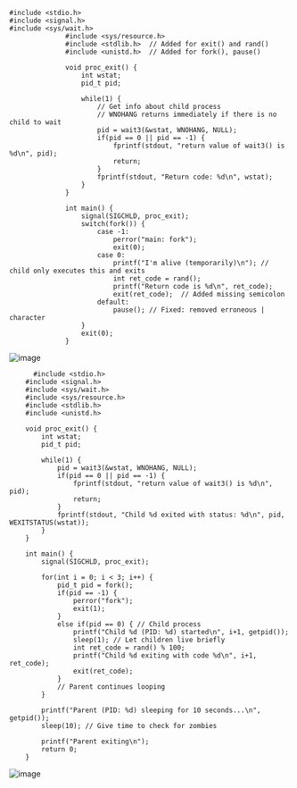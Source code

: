     
    
    #include <stdio.h>
    #include <signal.h>
    #include <sys/wait.h>
                  #include <sys/resource.h>
                  #include <stdlib.h>  // Added for exit() and rand()
                  #include <unistd.h>  // Added for fork(), pause()
                  
                  void proc_exit() {
                      int wstat;
                      pid_t pid;
                  
                      while(1) {
                          // Get info about child process
                          // WNOHANG returns immediately if there is no child to wait
                          pid = wait3(&wstat, WNOHANG, NULL);
                          if(pid == 0 || pid == -1) {
                              fprintf(stdout, "return value of wait3() is %d\n", pid);
                              return;
                          }
                          fprintf(stdout, "Return code: %d\n", wstat);
                      }
                  }
                  
                  int main() {
                      signal(SIGCHLD, proc_exit);
                      switch(fork()) {
                          case -1:
                              perror("main: fork");
                              exit(0);
                          case 0:
                              printf("I'm alive (temporarily)\n"); // child only executes this and exits
                              int ret_code = rand();
                              printf("Return code is %d\n", ret_code);
                              exit(ret_code);  // Added missing semicolon
                          default:
                              pause(); // Fixed: removed erroneous | character
                      }
                      exit(0);
                  }
    
  ![image](https://github.com/user-attachments/assets/5406eb4e-65fa-408b-bc9f-c813c8eea281)

  
  
  
  
          #include <stdio.h>
        #include <signal.h>
        #include <sys/wait.h>
        #include <sys/resource.h>
        #include <stdlib.h>
        #include <unistd.h>
        
        void proc_exit() {
            int wstat;
            pid_t pid;
        
            while(1) {
                pid = wait3(&wstat, WNOHANG, NULL);
                if(pid == 0 || pid == -1) {
                    fprintf(stdout, "return value of wait3() is %d\n", pid);
                    return;
                }
                fprintf(stdout, "Child %d exited with status: %d\n", pid, WEXITSTATUS(wstat));
            }
        }
        
        int main() {
            signal(SIGCHLD, proc_exit);
            
            for(int i = 0; i < 3; i++) {
                pid_t pid = fork();
                if(pid == -1) {
                    perror("fork");
                    exit(1);
                }
                else if(pid == 0) { // Child process
                    printf("Child %d (PID: %d) started\n", i+1, getpid());
                    sleep(1); // Let children live briefly
                    int ret_code = rand() % 100;
                    printf("Child %d exiting with code %d\n", i+1, ret_code);
                    exit(ret_code);
                }
                // Parent continues looping
            }
            
            printf("Parent (PID: %d) sleeping for 10 seconds...\n", getpid());
            sleep(10); // Give time to check for zombies
            
            printf("Parent exiting\n");
            return 0;
        }
          
          
  
  
  
  
  
  
  
  
  
  
  
  
  
  
  
  
  
  
  
  
  
  
  
  
  
  
  ![image](https://github.com/user-attachments/assets/d38d5e61-479b-4ea9-a688-3d30feb3c01a)

